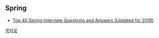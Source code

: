 ## Spring
* [Top 40 Spring Interview Questions and Answers (Updated for 2018)](https://github.com/smpark1020/tech-interview/tree/master/Spring/Top%2040%20Spring%20Interview%20Questions%20and%20Answers%20(Updated%20for%202018))

[목차로](https://github.com/smpark1020/tech-interview#%EB%AA%A9%EC%B0%A8)
